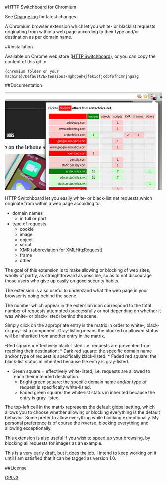 #HTTP Switchboard for Chromium

See [Change log](https://github.com/gorhill/httpswitchboard/wiki/Change-log) for latest changes.

A Chromium browser extension which let you white- or blacklist requests
originating from within a web page according to their type and/or destination
as per domain name.

##Installation

Available on Chrome web store (<a href="https://chrome.google.com/webstore/detail/httpswitchboard/mghdpehejfekicfjcdbfofhcmnjhgaag">HTTP Switchboard</a>),
or you can copy the content of this git to:

    {chromium folder on your machine}/Default/Extensions/mghdpehejfekicfjcdbfofhcmnjhgaag

##Documentation

![HTTP Switchboard](img/screenshot1.png)

HTTP Switchboard let you easily white- or black-list net requests which originate from
 within a web page according to:

- domain names
  * in full or part
- type of requests
  * cookie
  * image
  * object
  * script
  * XMR (abbreviation for XMLHttpRequest)
  * frame
  * other

The goal of this extension is to make allowing or blocking of web sites,
wholly of partly, as straightforward as possible, so as to not discourage
those users who give up easily on good security habits.

The extension is also useful to understand what the web page in your browser
is doing behind the scene.

The number which appear in the extension icon correspond to the total number
of requests attempted (successfully or not depending on whether it was
white- or black-listed) behind the scene.

Simply click on the appropriate entry in the matrix in order to white-,
black- or gray-list a component. Gray-listing means the blocked or allowed
status will be inherited from another entry in the matrix.

-Red square = effectively black-listed, i.e. requests are prevented from
reaching their destination:
    * Dark red square: the specific domain name and/or type of request is
specifically black-listed.
    * Faded red square: the black-list status in inherited because the entry is
gray-listed.
- Green square = effectively white-listed, i.e. requests are allowed to reach
their intended destination.
    * Bright green square: the specific domain name and/or type of request is
specifically white-listed.
    * Faded green square: the white-list status in inherited because the entry is
gray-listed.

The top-left cell in the matrix represents the default global setting, which
allows you to choose whether allowing or blocking everything is the default
behavior. Some prefer to allow everything while blocking exceptionally.
My personal preference is of course the reverse, blocking everything and
allowing exceptionally.

This extension is also useful if you wish to speed up your browsing, by
blocking all requests for images as an example.

This is a very early draft, but it does the job. I intend to keep working on
it until I am satisfied that it can be tagged as version 1.0.

##License

<a href="https://github.com/gorhill/httpswitchboard/blob/master/LICENSE.txt">GPLv3</a>.
